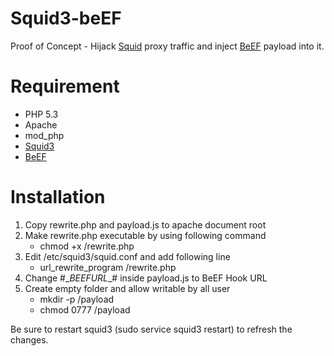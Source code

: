 # Squid3-beEF
Proof of Concept - Hijack [Squid](http://www.squid-cache.org/) proxy traffic and inject [BeEF](http://beefproject.com/) payload into it.

# Requirement
- PHP 5.3
- Apache
- mod_php
- [Squid3](http://www.squid-cache.org/)
- [BeEF](http://beefproject.com/)

# Installation
1. Copy rewrite.php and payload.js to apache document root 
2. Make rewrite.php executable by using following command
    - chmod +x <document root>/rewrite.php
3. Edit /etc/squid3/squid.conf and add following line
    - url_rewrite_program <document root>/rewrite.php
4. Change #\__BEEFURL__# inside payload.js to BeEF Hook URL
5. Create empty folder and allow writable by all user
    - mkdir -p <document root>/payload
    - chmod 0777 <document root>/payload

Be sure to restart squid3 (sudo service squid3 restart) to refresh the changes.